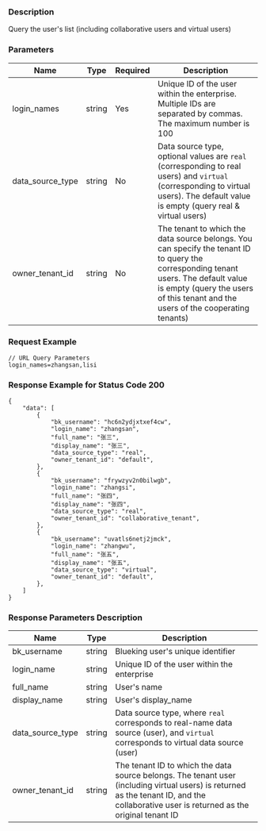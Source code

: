 ### Description

Query the user's list (including collaborative users and virtual users)

### Parameters

| Name             | Type   | Required | Description                                                                                                                                                                                                              |
|------------------|--------|----------|--------------------------------------------------------------------------------------------------------------------------------------------------------------------------------------------------------------------------|
| login_names      | string | Yes      | Unique ID of the user within the enterprise. Multiple IDs are separated by commas. The maximum number is 100                                                                                                             |
| data_source_type | string | No       | Data source type, optional values are `real` (corresponding to real users) and `virtual` (corresponding to virtual users). The default value is empty (query real & virtual users)                                       |
| owner_tenant_id  | string | No       | The tenant to which the data source belongs. You can specify the tenant ID to query the corresponding tenant users. The default value is empty (query the users of this tenant and the users of the cooperating tenants) |

### Request Example

```
// URL Query Parameters
login_names=zhangsan,lisi
```

### Response Example for Status Code 200

```json5
{
    "data": [
        {
            "bk_username": "hc6n2ydjxtxef4cw",
            "login_name": "zhangsan",
            "full_name": "张三",
            "display_name": "张三",
            "data_source_type": "real",
            "owner_tenant_id": "default",
        },
        {
            "bk_username": "frywzyv2n0bilwgb",
            "login_name": "zhangsi",
            "full_name": "张四",
            "display_name": "张四",
            "data_source_type": "real",
            "owner_tenant_id": "collaborative_tenant",
        },
        {
            "bk_username": "uvatls6netj2jmck",
            "login_name": "zhangwu",
            "full_name": "张五",
            "display_name": "张五",
            "data_source_type": "virtual",
            "owner_tenant_id": "default",
        },
    ]
}
```

### Response Parameters Description

| Name             | Type   | Description                                                                                                                                                                              |
|------------------|--------|------------------------------------------------------------------------------------------------------------------------------------------------------------------------------------------|
| bk_username      | string | Blueking user's unique identifier                                                                                                                                                        |
| login_name       | string | Unique ID of the user within the enterprise                                                                                                                                              |
| full_name        | string | User's name                                                                                                                                                                              |
| display_name     | string | User's display_name                                                                                                                                                                      |
| data_source_type | string | Data source type, where `real` corresponds to real-name data source (user), and `virtual` corresponds to virtual data source (user)                                                      |
| owner_tenant_id  | string | The tenant ID to which the data source belongs. The tenant user (including virtual users) is returned as the tenant ID, and the collaborative user is returned as the original tenant ID | |
